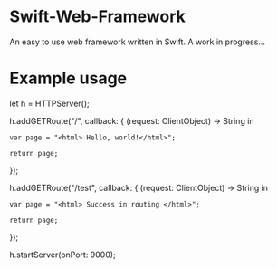 # Swift-Web-Framework
An easy to use web framework written in Swift. A work in progress...

# Example usage

let h = HTTPServer();

h.addGETRoute("/", callback: { (request: ClientObject) -> String in

    var page = "<html> Hello, world!</html>";
    
    return page;
    
});

h.addGETRoute("/test", callback: { (request: ClientObject) -> String in

    var page = "<html> Success in routing </html>";
    
    return page;
    
});

h.startServer(onPort: 9000);
